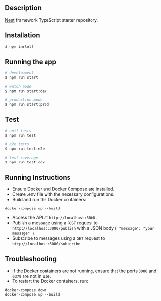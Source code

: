 ## Description

[Nest](https://github.com/nestjs/nest) framework TypeScript starter repository.

## Installation

```bash
$ npm install
```

## Running the app

```bash
# development
$ npm run start

# watch mode
$ npm run start:dev

# production mode
$ npm run start:prod
```

## Test

```bash
# unit tests
$ npm run test

# e2e tests
$ npm run test:e2e

# test coverage
$ npm run test:cov
```

## Running Instructions

- Ensure Docker and Docker Compose are installed.
- Create .env file with the necessary configurations.
- Build and run the Docker containers:
```
docker-compose up --build
```

- Access the API at `http://localhost:3000.`
- Publish a message using a `POST` request to `http://localhost:3000/publish` with a JSON body `{ "message": "your message" }`.
- Subscribe to messages using a `GET` request to `http://localhost:3000/subscribe`.


## Troubleshooting

- If the Docker containers are not running, ensure that the ports `3000` and `6379` are not in use.
- To restart the Docker containers, run:
```
docker-compose down
docker-compose up --build
```